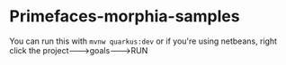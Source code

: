 # Primefaces-morphia-samples
You can run this with ```mvnw quarkus:dev``` or if you're using netbeans, right click the project--->goals--->RUN

